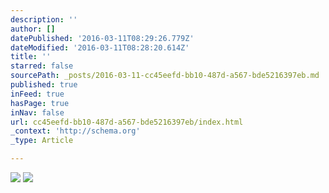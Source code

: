 ```yaml
---
description: ''
author: []
datePublished: '2016-03-11T08:29:26.779Z'
dateModified: '2016-03-11T08:28:20.614Z'
title: ''
starred: false
sourcePath: _posts/2016-03-11-cc45eefd-bb10-487d-a567-bde5216397eb.md
published: true
inFeed: true
hasPage: true
inNav: false
url: cc45eefd-bb10-487d-a567-bde5216397eb/index.html
_context: 'http://schema.org'
_type: Article

---
```

![](https://the-grid-user-content.s3-us-west-2.amazonaws.com/81a8806d-9f44-428d-8c73-2fd698ffa7e2.png)
![](https://the-grid-user-content.s3-us-west-2.amazonaws.com/c8ae0047-8845-4f16-b628-fefda792bc75.png)